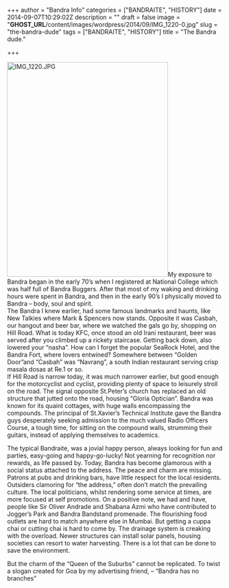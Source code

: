 +++
author = "Bandra Info"
categories = ["BANDRAITE", "HISTORY"]
date = 2014-09-07T10:29:02Z
description = ""
draft = false
image = "__GHOST_URL__/content/images/wordpress/2014/09/IMG_1220-0.jpg"
slug = "the-bandra-dude"
tags = ["BANDRAITE", "HISTORY"]
title = "The Bandra dude."

+++


<p><a href="https://i1.wp.com/bandra.info/wp-content/uploads/2014/09/IMG_1220.jpg?ssl=1"><img loading="lazy" class="alignright wp-image-6846 size-medium" src="https://i1.wp.com/bandra.info/wp-content/uploads/2014/09/IMG_1220.jpg?resize=375%2C500&#038;ssl=1" alt="IMG_1220.JPG" width="375" height="500" srcset="https://i1.wp.com/bandra.info/wp-content/uploads/2014/09/IMG_1220.jpg?resize=375%2C500&amp;ssl=1 375w, https://i1.wp.com/bandra.info/wp-content/uploads/2014/09/IMG_1220.jpg?w=600&amp;ssl=1 600w" sizes="(max-width: 375px) 100vw, 375px" data-recalc-dims="1" /></a>My exposure to Bandra began in the early 70’s when I registered at National College which was half full of Bandra Buggers. After that most of my waking and drinking hours were spent in Bandra, and then in the early 90’s I physically moved to Bandra – body, soul and spirit.<br />
The Bandra I knew earlier, had some famous landmarks and haunts, like New Talkies where Mark &amp; Spencers now stands. Opposite it was Casbah, our hangout and beer bar, where we watched the gals go by, shopping on Hill Road. What is today KFC, once stood an old Irani restaurant, beer was served after you climbed up a rickety staircase. Getting back down, also lowered your “nasha”. How can I forget the popular SeaRock Hotel, and the Bandra Fort, where lovers entwined? Somewhere between “Golden Door”and “Casbah” was “Navrang”, a south Indian restaurant serving crisp masala dosas at Re.1 or so.<br />
If Hill Road is narrow today, it was much narrower earlier, but good enough for the motorcyclist and cyclist, providing plenty of space to leisurely stroll on the road. The signal opposite St.Peter’s church has replaced an old structure that jutted onto the road, housing “Gloria Optician”. Bandra was known for its quaint cottages, with huge walls encompassing the compounds. The principal of St.Xavier’s Technical Institute gave the Bandra guys desperately seeking admission to the much valued Radio Officers Course, a tough time, for sitting on the compound walls, strumming their guitars, instead of applying themselves to academics.</p>
<p>The typical Bandraite, was a jovial happy person, always looking for fun and parties, easy-going and happy-go-lucky! Not yearning for recognition nor rewards, as life passed by. Today, Bandra has become glamorous with a social status attached to the address. The peace and charm are missing. Patrons at pubs and drinking bars, have little respect for the local residents. Outsiders clamoring for “the address,” often don’t match the prevailing culture. The local politicians, whilst rendering some service at times, are more focused at self promotions. On a positive note, we had and have, people like Sir Oliver Andrade and Shabana Azmi who have contributed to Jogger’s Park and Bandra Bandstand promenade. The flourishing food outlets are hard to match anywhere else in Mumbai. But getting a cuppa chai or cutting chai is hard to come by. The drainage system is creaking with the overload. Newer structures can install solar panels, housing societies can resort to water harvesting. There is a lot that can be done to save the environment.</p>
<p>But the charm of the “Queen of the Suburbs” cannot be replicated. To twist a slogan created for Goa by my advertising friend, &#8211; “Bandra has no branches”</p>



